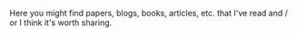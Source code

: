 Here you might find papers, blogs, books, articles, etc. that I've read and / or I think it's worth sharing.
